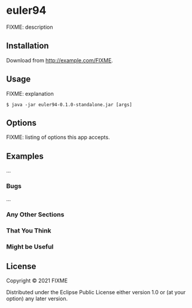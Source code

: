 # euler94

FIXME: description

## Installation

Download from http://example.com/FIXME.

## Usage

FIXME: explanation

    $ java -jar euler94-0.1.0-standalone.jar [args]

## Options

FIXME: listing of options this app accepts.

## Examples

...

### Bugs

...

### Any Other Sections
### That You Think
### Might be Useful

## License

Copyright © 2021 FIXME

Distributed under the Eclipse Public License either version 1.0 or (at
your option) any later version.
